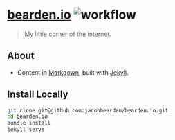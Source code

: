 # [bearden.io](http://bearden.io) ![workflow](https://github.com/jacobbearden/bearden.io/workflows/workflow/badge.svg)

> My little corner of the internet.


## About

- Content in [Markdown](//daringfireball.net/projects/markdown), built with [Jekyll](//jekyllrb.com).

## Install Locally

```bash
git clone git@github.com:jacobbearden/bearden.io.git
cd bearden.io
bundle install
jekyll serve
```
